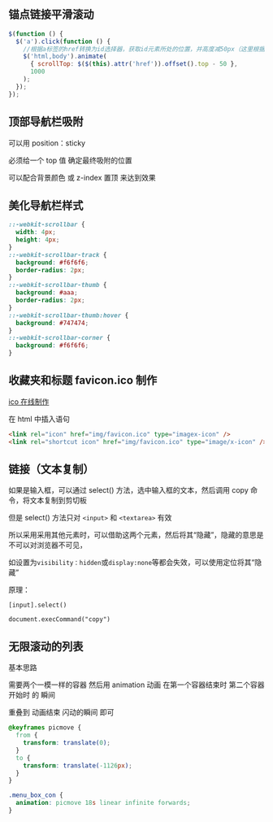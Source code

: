 ## 锚点链接平滑滚动

```js
$(function () {
  $('a').click(function () {
    //根据a标签的href转换为id选择器，获取id元素所处的位置，并高度减50px（这里根据需要自由设置）
    $('html,body').animate(
      { scrollTop: $($(this).attr('href')).offset().top - 50 },
      1000
    );
  });
});
```

## 顶部导航栏吸附

可以用 position：sticky

必须给一个 top 值 确定最终吸附的位置

可以配合背景颜色 或 z-index 置顶 来达到效果

## 美化导航栏样式

```css
::-webkit-scrollbar {
  width: 4px;
  height: 4px;
}
::-webkit-scrollbar-track {
  background: #f6f6f6;
  border-radius: 2px;
}
::-webkit-scrollbar-thumb {
  background: #aaa;
  border-radius: 2px;
}
::-webkit-scrollbar-thumb:hover {
  background: #747474;
}
::-webkit-scrollbar-corner {
  background: #f6f6f6;
}
```

## 收藏夹和标题 favicon.ico 制作

<a href=https://tool.lu/favicon>ico 在线制作</a>

在 html 中插入语句

```html
<link rel="icon" href="img/favicon.ico" type="imagex-icon" />
<link rel="shortcut icon" href="img/favicon.ico" type="image/x-icon" />
```

## 链接（文本复制）

如果是输入框，可以通过 select() 方法，选中输入框的文本，然后调用 copy 命令，将文本复制到剪切板

但是 select() 方法只对 `<input>` 和 `<textarea>` 有效

所以采用采用其他元素时，可以借助这两个元素，然后将其“隐藏”，隐藏的意思是不可以对浏览器不可见，

如设置为`visibility：hidden`或`display:none`等都会失效，可以使用定位将其“隐藏”

原理：

`[input].select()`

`document.execCommand("copy")`

## 无限滚动的列表

基本思路

需要两个一模一样的容器 然后用 animation 动画 在第一个容器结束时 第二个容器开始时 的 瞬间

重叠到 动画结束 闪动的瞬间 即可

```css
@keyframes picmove {
  from {
    transform: translate(0);
  }
  to {
    transform: translate(-1126px);
  }
}

.menu_box_con {
  animation: picmove 18s linear infinite forwards;
}
```
